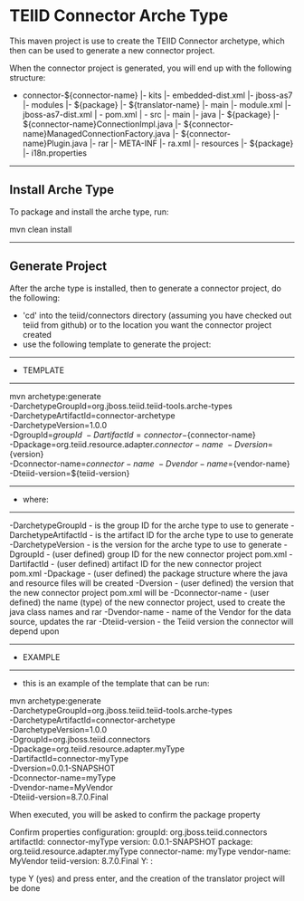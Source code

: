 TEIID Connector Arche Type
================

This maven project is use to create the TEIID Connector archetype, which then can be used to generate a new connector project.

When the connector project is generated, you will end up with the following structure:

-  connector-${connector-name}
	|-	kits
		|-	embedded-dist.xml
		|-	jboss-as7
			|-	modules
				|-	${package}
					|-	${translator-name}
						|-	main
							|-	module.xml
		|-	jboss-as7-dist.xml 
	| -	pom.xml
	| -	src
		|-	main
			|-	java
				|-	${package}
					|-	${connector-name}ConnectionImpl.java
					|-	${connector-name}ManagedConnectionFactory.java
					|-	${connector-name}Plugin.java
			|-	rar
				|-	META-INF
					|-	ra.xml
			|-	resources
				|-	${package}
						|-	i18n.properties


-------
Install Arche Type
-------

To package and install the arche type, run:

mvn clean install 


-----------
Generate Project
-----------

After the arche type is installed, then to generate a connector project, do the following:

-  'cd' into the teiid/connectors directory (assuming you have checked out teiid from github) or to the
	location you want the connector project created
-  use the following template to generate the project:

***********
* TEMPLATE
***********

mvn archetype:generate                                  \
  -DarchetypeGroupId=org.jboss.teiid.teiid-tools.arche-types                \
  -DarchetypeArtifactId=connector-archetype          \
  -DarchetypeVersion=1.0.0               \
  -DgroupId=${groupId}   				\
  -DartifactId=connector-${connector-name}	\
  -Dpackage=org.teiid.resource.adapter.${connector-name}    \
  -Dversion=${version}    \
  -Dconnector-name=${connector-name}   \
  -Dvendor-name=${vendor-name}    \
  -Dteiid-version=${teiid-version}


********
* where:
********

  -DarchetypeGroupId    -  is the group ID for the arche type to use to generate
  -DarchetypeArtifactId -  is the artifact ID for the arche type to use to generate
  -DarchetypeVersion	-  is the version for the arche type to use to generate
  -DgroupId		-  (user defined) group ID for the new connector project pom.xml
  -DartifactId		-  (user defined) artifact ID for the new connector project pom.xml
  -Dpackage		-  (user defined) the package structure where the java and resource files will be created
  -Dversion		-  (user defined) the version that the new connector project pom.xml will be
  -Dconnector-name	-  (user defined) the name (type) of the new connector project, used to create the java class names and rar
  -Dvendor-name		-  name of the Vendor for the data source, updates the rar
  -Dteiid-version   -  the Teiid version the connector will depend upon


*********
* EXAMPLE
*********

-  this is an example of the template that can be run:

mvn archetype:generate 	\
  -DarchetypeGroupId=org.jboss.teiid.teiid-tools.arche-types 	\
  -DarchetypeArtifactId=connector-archetype	\
  -DarchetypeVersion=1.0.0	\
  -DgroupId=org.jboss.teiid.connectors	\
  -Dpackage=org.teiid.resource.adapter.myType	\
  -DartifactId=connector-myType	\
  -Dversion=0.0.1-SNAPSHOT    \
  -Dconnector-name=myType   \
  -Dvendor-name=MyVendor	\
  -Dteiid-version=8.7.0.Final



When executed, you will be asked to confirm the package property

Confirm properties configuration:
groupId: org.jboss.teiid.connectors
artifactId: connector-myType
version: 0.0.1-SNAPSHOT
package: org.teiid.resource.adapter.myType
connector-name: myType
vendor-name: MyVendor
teiid-version: 8.7.0.Final
 Y: : 


type Y (yes) and press enter, and the creation of the translator project will be done

